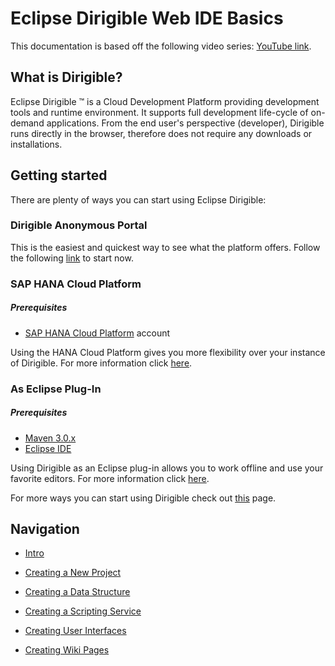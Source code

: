 # Eclipse Dirigible Web IDE Basics

This documentation is based off the following video series: [YouTube link](https://www.youtube.com/watch?v=GwzxjBAhy_4&list=PLNKd01MEkVeKf74MdK5cUzgQKiiTyarkG).

## What is Dirigible?
Eclipse Dirigible ™ is a Cloud Development Platform providing development tools and runtime environment. It supports full development life-cycle of on-demand applications. From the end user's perspective (developer), Dirigible runs directly in the browser, therefore does not require any downloads or installations.



## Getting started
There are plenty of ways you can start using Eclipse Dirigible: 

### Dirigible Anonymous Portal

This is the easiest and quickest way to see what the platform offers. Follow the following [link](http://dirigible.eclipse.org/ "Dirigible Anonymous Portal") to start now.

### SAP HANA Cloud Platform
##### Prerequisites
* [SAP HANA Cloud Platform](https://account.hana.ondemand.com/) account

Using the HANA Cloud Platform gives you more flexibility over your instance of Dirigible. For more information click [here](http://www.dirigible.io/help/setup_hcp.html "HCP Setup Help").

### As Eclipse Plug-In
##### Prerequisites
* [Maven 3.0.x](http://maven.apache.org/)
* [Eclipse IDE](https://www.eclipse.org/)

Using Dirigible as an Eclipse plug-in allows you to work offline and use your favorite editors. For more information click [here](http://www.dirigible.io/help/setup_eclipse.html "Eclipse Setup Help").

For more ways you can start using Dirigible check out [this](http://www.dirigible.io/getting_started.html) page.



## Navigation

* [Intro](README.md)


* [Creating a New Project](NewProject.md)
* [Creating a Data Structure ](DataStructure.md)
* [Creating a Scripting Service](ScriptingService.md)
* [Creating User Interfaces](UserInterfaces.md)
* [Creating Wiki Pages](WikiPages.md)